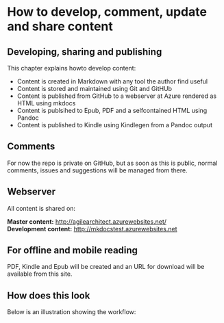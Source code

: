 # How to develop, comment, update and share content

## Developing, sharing and publishing  
This chapter explains howto develop content:
- Content is created in Markdown with any tool the author find useful
- Content is stored and maintained using Git and GitHUb
- Content is published from GitHub to a webserver at Azure rendered as HTML using mkdocs  
- Content is publsihed to Epub, PDF and a selfcontained HTML using Pandoc
- Content is published to Kindle using Kindlegen from a Pandoc output

## Comments
For now the repo is private on GitHub, but as soon as this is public, normal comments, issues and suggestions will be managed from there.

## Webserver  
All content is shared on:

**Master content:** http://agilearchitect.azurewebsites.net/  
**Development content:** http://mkdocstest.azurewebsites.net

## For offline and mobile reading
PDF, Kindle and Epub will be created and an URL for download will be available from this site.

## How does this look
Below is an illustration showing the workflow:
